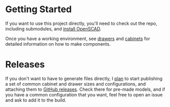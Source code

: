 # Getting Started

If you want to use this project directly,
you'll need to check out the repo,
including submodules,
and [install OpenSCAD](https://openscad.org/downloads.html).

Once you have a working environment,
see [drawers](./drawers.md) and [cabinets](./cabinets.md)
for detailed information on how to make components.

# Releases

If you don't want to have to generate files directly,
I [plan](https://github.com/mattsb42/screwfinity-rebuilt-openscad/issues/12)
to start publishing
a set of common cabinet and drawer
sizes and configurations,
and attaching them to
[GitHub releases](https://github.com/mattsb42/screwfinity-rebuilt-openscad/releases).
Check there for pre-made models,
and if you have a common configuration that you want,
feel free to open an issue and ask to add it to the build.
